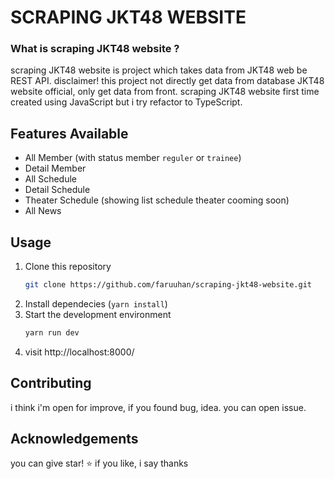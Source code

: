 # SCRAPING JKT48 WEBSITE

### What is scraping JKT48 website ?

scraping JKT48 website is project which takes data from JKT48 web be REST API. disclaimer! this project not directly get data from database JKT48 website official, only get data from front. scraping JKT48 website first time created using JavaScript but i try refactor to TypeScript.

## Features Available

- All Member (with status member `reguler` or `trainee`)
- Detail Member
- All Schedule
- Detail Schedule
- Theater Schedule (showing list schedule theater cooming soon)
- All News

## Usage

1. Clone this repository
   ```bash
   git clone https://github.com/faruuhan/scraping-jkt48-website.git
   ```
2. Install dependecies (`yarn install`)
3. Start the development environment
   ```bash
   yarn run dev
   ```
4. visit http://localhost:8000/

## Contributing

i think i'm open for improve, if you found bug, idea. you can open issue.

## Acknowledgements

you can give star! ⭐ if you like, i say thanks
